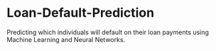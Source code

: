# Loan-Default-Prediction
Predicting which individuals will default on their loan payments using Machine Learning and Neural Networks.
